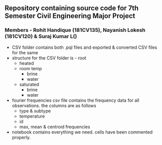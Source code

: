 ## Repository containing source code for 7th Semester Civil Engineering Major Project
### Members - Rohit Handique (181CV135), Nayanish Lokesh (181CV120) & Suraj Kumar L()

- CSV folder contains both .pql files and exported & converted CSV files for the same
- structure for the CSV folder is - root
  - heated
  - room temp
    - brine
    - water
  - saturated
    - brine
    - water
- fourier frequencies csv file contains the frequency data for all observations. the columns are as follows
  - type & subtype
  - temperature
  - id
  - max, mean & centroid frequencies
- notebook contains everything we need. cells have been commented properly.